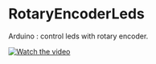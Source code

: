 # RotaryEncoderLeds

Arduino : control leds with rotary encoder.

[![Watch the video](https://img.youtube.com/vi/VID/0.jpg)](https://youtu.be/s7SEeWrVDws)
